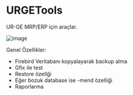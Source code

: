 # URGETools

UR-GE MRP/ERP için araçlar.

![image](https://github.com/user-attachments/assets/79c2e755-4052-4f86-95c6-60092b3a7f26)


Genel Özellikler:
* Firebird Veritabanı kopyalayarak backup alma
* Gfix ile test
* Restore özellği
* Eğer bozuk database ise -mend özelliği
* Raporlarma
  
